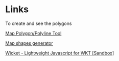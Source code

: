 # Links

To create and see the polygons

[Map Polygon/Polyline Tool](https://www.keene.edu/campus/maps/tool/)

[Map shapes generator](https://www.doogal.co.uk/polylines.php)

[Wicket - Lightweight Javascript for WKT [Sandbox]](https://arthur-e.github.io/Wicket/sandbox-gmaps3.html)